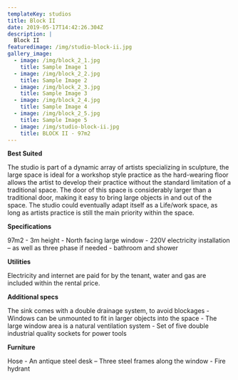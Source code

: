 ```yaml
---
templateKey: studios
title: Block II
date: 2019-05-17T14:42:26.304Z
description: |
  Block II
featuredimage: /img/studio-block-ii.jpg
gallery_image:
  - image: /img/block_2_1.jpg
    title: Sample Image 1
  - image: /img/block_2_2.jpg
    title: Sample Image 2
  - image: /img/block_2_3.jpg
    title: Sample Image 3
  - image: /img/block_2_4.jpg
    title: Sample Image 4
  - image: /img/block_2_5.jpg
    title: Sample Image 5
  - image: /img/studio-block-ii.jpg
    title: BLOCK II - 97m2
---
```

**Best Suited** 

The studio is part of a dynamic array of artists specializing in sculpture, the large space is ideal for a workshop style practice as the hard-wearing floor allows the artist to develop their practice without the standard limitation of a traditional space.  The door of this space is considerably larger than a traditional door, making it easy to bring large objects in and out of the space. The studio could eventually adapt itself as a Life/work space, as long as artists practice is still the main priority within the space. 



**Specifications**

97m2 - 3m height - North facing large window - 220V electricity installation – as well as three phase if needed - bathroom and shower 



**Utilities**

Electricity and internet are paid for by the tenant, water and gas are included within the rental price.



**Additional specs**

The sink comes with a double drainage system, to avoid blockages - Windows can be unmounted to fit in larger objects into the space - The large window area is a natural ventilation system - Set of five double industrial quality sockets for power tools



**Furniture**

Hose - An antique steel desk – Three steel frames along the window - Fire hydrant
